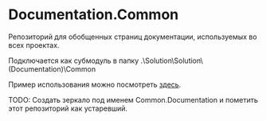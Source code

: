 # Documentation.Common
Репозиторий для обобщенных страниц документации, используемых во всех проектах.

Подключается как субмодуль в папку .\Solution\Solution\\(Documentation)\Common

Пример использования можно посмотреть [здесь](https://github.com/Unicornum/Experimental.Documentation).

TODO: Создать зеркало под именем Common.Documentation и пометить этот репозиторий как устаревший.
